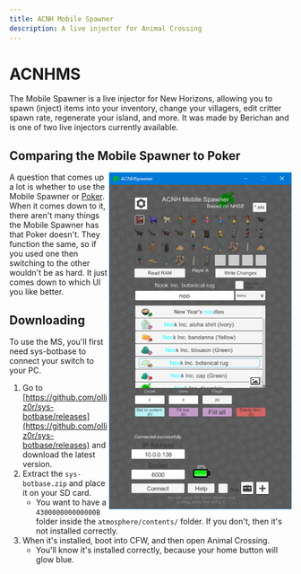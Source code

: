 ```yaml
---
title: ACNH Mobile Spawner
description: A live injector for Animal Crossing
---
```


# ACNHMS

The Mobile Spawner is a live injector for New Horizons, allowing you to spawn (inject) items into your inventory, change your villagers, edit critter spawn rate, regenerate your island, and more. It was made by Berichan and is one of two live injectors currently available.

## Comparing the Mobile Spawner to Poker

<p>
<img align="right" src="../assets/images/NH/MS/MobileSpawner.png" height="600"/>
</p>

A question that comes up a lot is whether to use the Mobile Spawner or [Poker](Poker). When it comes down to it, there aren't many things the Mobile Spawner has that Poker doesn't. They function the same, so if you used one then switching to the other wouldn't be as hard. It just comes down to which UI you like better. 

## Downloading

To use the MS, you'll first need sys-botbase to connect your switch to your PC.

1. Go to [https://github.com/olliz0r/sys-botbase/releases](https://github.com/olliz0r/sys-botbase/releases) and download the latest version.
2. Extract the `sys-botbase.zip` and place it on your SD card.
   - You want to have a `430000000000000B` folder inside the `atmosphere/contents/` folder. If you don't, then it's not installed correctly.
3. When it's installed, boot into CFW, and then open Animal Crossing.
   - You'll know it's installed correctly, because your home button will glow blue.
